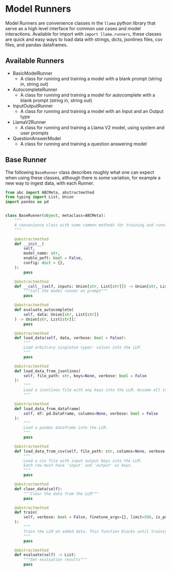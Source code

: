 # Model Runners

Model Runners are convenience classes in the `llama` python library that serve as a high level interface for common use cases and model interactions.
Available for import with `import llama.runners`, these classes are quick and easy ways to load data with strings, dicts, jsonlines files, csv files, and pandas dataframes.

## Available Runners

- BasicModelRunner
    - A class for running and training a model with a blank prompt (string in, string out)
- AutocompleteRunner
    - A class for running and training a model for autocomplete with a blank prompt (string in, string out)
- InputOutputRunner
    - A class for running and training a model with an Input and an Output type
- LlamaV2Runner
    - A class for running and training a Llama V2 model, using system and user prompts
- QuestionAnswerModel
    - A class for running and training a question answering model


## Base Runner
The following `BaseRunner` class describes roughly what one can expect when using these classes, although there is some variation, for example a new way to ingest data, with each Runner.

```python
from abc import ABCMeta, abstractmethod
from typing import List, Union
import pandas as pd


class BaseRunner(object, metaclass=ABCMeta):
    """
    A convenience class with some common methods for training and running LLMs
    """

    @abstractmethod
    def __init__(
        self,
        model_name: str,
        enable_peft: bool = False,
        config: dict = {},
    ):
        pass

    @abstractmethod
    def __call__(self, inputs: Union[str, List[str]]) -> Union[str, List[str]]:
        """Call the model runner on prompt"""
        pass

    @abstractmethod
    def evaluate_autocomplete(
        self, data: Union[str, List[str]]
    ) -> Union[str, List[str]]:
        pass

    @abstractmethod
    def load_data(self, data, verbose: bool = False):
        """
        Load arbitrary singleton types' values into the LLM
        """
        pass

    @abstractmethod
    def load_data_from_jsonlines(
        self, file_path: str, keys=None, verbose: bool = False
    ):
        """
        Load a jsonlines file with any keys into the LLM. Assume all independent strings.
        """

    @abstractmethod
    def load_data_from_dataframe(
        self, df: pd.DataFrame, columns=None, verbose: bool = False
    ):
        """
        Load a pandas dataframe into the LLM.
        """
        pass

    @abstractmethod
    def load_data_from_csv(self, file_path: str, columns=None, verbose: bool = False):
        """
        Load a csv file with input output keys into the LLM.
        Each row must have 'input' and 'output' as keys.
        """
        pass

    @abstractmethod
    def clear_data(self):
        """Clear the data from the LLM"""
        pass

    @abstractmethod
    def train(
        self, verbose: bool = False, finetune_args={}, limit=500, is_public=False
    ):
        """
        Train the LLM on added data. This function blocks until training is complete.
        """
        pass

    @abstractmethod
    def evaluate(self) -> List:
        """Get evaluation results"""
        pass
```